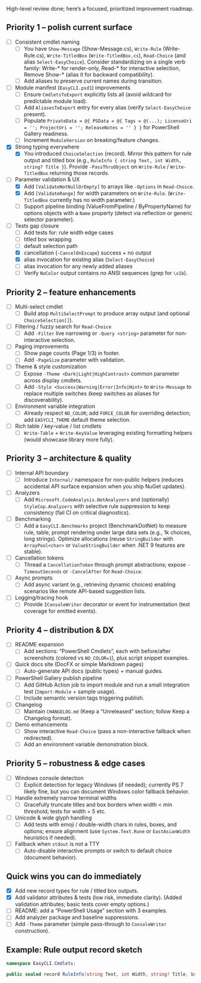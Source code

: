 High-level review done; here’s a focused, prioritized improvement roadmap.

## Priority 1 – polish current surface

- [ ] Consistent cmdlet naming  
  - [ ] You have `Show-Message` (Show-Message.cs), `Write-Rule` (Write-Rule.cs), `Write-TitledBox` (`Write-TitledBox.cs`), `Read-Choice` (and alias `Select-EasyChoice`). Consider standardizing on a single verb family: Write-* for render-only, Read-* for interactive selection, Remove Show-* (alias it for backward compatibility).  
  - [ ] Add aliases to preserve current names during transition.

- [ ] Module manifest (`EasyCLI.psd1`) improvements  
  - [ ] Ensure `CmdletsToExport` explicitly lists all (avoid wildcard for predictable module load).  
  - [ ] Add `AliasesToExport` entry for every alias (verify `Select-EasyChoice` present).  
  - [ ] Populate `PrivateData = @{ PSData = @{ Tags = @(...); LicenseUri = ''; ProjectUri = ''; ReleaseNotes = '' } }` for PowerShell Gallery readiness.  
  - [ ] Increment `ModuleVersion` on breaking/feature changes.

- [x] Strong typing everywhere  
  - [x] You introduced `ChoiceSelection` (record). Mirror this pattern for rule output and titled box (e.g., `RuleInfo { string Text, int Width, string? Title }`). Provide `-PassThruObject` on `Write-Rule` / `Write-TitledBox` returning those records.

- [ ] Parameter validation & UX  
  - [x] Add `[ValidateNotNullOrEmpty]` to arrays like `-Options` in `Read-Choice`.  
  - [x] Add `[ValidateRange]` for width parameters on `Write-Rule`. (`Write-TitledBox` currently has no width parameter.)  
  - [ ] Support pipeline binding (ValueFromPipeline / ByPropertyName) for options objects with a `Name` property (detect via reflection or generic selector parameter).

- [ ] Tests gap closure  
  - [ ] Add tests for: rule width edge cases  
  - [ ] titled box wrapping  
  - [ ] default selection path  
  - [x] cancellation (`-CancelOnEscape`) success + no output  
  - [x] alias invocation for existing alias (`Select-EasyChoice`)  
  - [ ] alias invocation for any newly added aliases  
  - [ ] Verify `NoColor` output contains no ANSI sequences (grep for `\x1b`).

## Priority 2 – feature enhancements

- [ ] Multi-select cmdlet  
  - [ ] Build atop `MultiSelectPrompt` to produce array output (and optional `ChoiceSelection[]`).

- [ ] Filtering / fuzzy search for `Read-Choice`  
  - [ ] Add `-Filter` live narrowing or `-Query <string>` parameter for non-interactive selection.

- [ ] Paging improvements  
  - [ ] Show page counts (Page 1/3) in footer.  
  - [ ] Add `-PageSize` parameter with validation.

- [ ] Theme & style customization  
  - [ ] Expose `-Theme <Dark|Light|HighContrast>` common parameter across display cmdlets.  
  - [ ] Add `-Style <Success|Warning|Error|Info|Hint>` to `Write-Message` to replace multiple switches (keep switches as aliases for discoverability).

- [ ] Environment variable integration  
  - [ ] Already respect `NO_COLOR`; add `FORCE_COLOR` for overriding detection; add `EASYCLI_THEME` default theme selection.

- [ ] Rich table / key-value / list cmdlets  
  - [ ] `Write-Table` + `Write-KeyValue` leveraging existing formatting helpers (would showcase library more fully).

## Priority 3 – architecture & quality

- [ ] Internal API boundary  
  - [ ] Introduce `Internal/` namespace for non-public helpers (reduces accidental API surface expansion when you ship NuGet updates).

- [ ] Analyzers  
  - [ ] Add `Microsoft.CodeAnalysis.NetAnalyzers` and (optionally) `StyleCop.Analyzers` with selective rule suppression to keep consistency (fail CI on critical diagnostics).  

- [ ] Benchmarking  
  - [ ] Add a `EasyCLI.Benchmarks` project (BenchmarkDotNet) to measure rule, table, prompt rendering under large data sets (e.g., 1k choices, long strings). Optimize allocations (reuse `StringBuilder` with `ArrayPool<char>` or `ValueStringBuilder` when .NET 9 features are stable).

- [ ] Cancellation tokens  
  - [ ] Thread a `CancellationToken` through prompt abstractions; expose `-TimeoutSeconds` or `-CancelAfter` for `Read-Choice`.

- [ ] Async prompts  
  - [ ] Add async variant (e.g., retrieving dynamic choices) enabling scenarios like remote API-based suggestion lists.

- [ ] Logging/tracing hook  
  - [ ] Provide `IConsoleWriter` decorator or event for instrumentation (test coverage for emitted events).

## Priority 4 – distribution & DX

- [ ] README expansion  
  - [ ] Add sections: “PowerShell Cmdlets”, each with before/after screenshots (colored vs `NO_COLOR=1`), plus script snippet examples.

- [ ] Quick docs site (DocFX or simple Markdown pages)  
  - [ ] Auto-generate API docs (public types) + manual guides.

- [ ] PowerShell Gallery publish pipeline  
  - [ ] Add GitHub Action job to import module and run a small integration test (`Import-Module` + sample usage).  
  - [ ] Include semantic version tags triggering publish.

- [ ] Changelog  
  - [ ] Maintain `CHANGELOG.md` (Keep a “Unreleased” section; follow Keep a Changelog format).

- [ ] Demo enhancements  
  - [ ] Show interactive `Read-Choice` (pass a non-interactive fallback when redirected).  
  - [ ] Add an environment variable demonstration block.

## Priority 5 – robustness & edge cases

- [ ] Windows console detection  
  - [ ] Explicit detection for legacy Windows (if needed); currently PS 7 likely fine, but you can document Windows color fallback behavior.

- [ ] Handle extremely narrow terminal widths  
  - [ ] Gracefully truncate titles and box borders when width < min threshold; tests for width = 5 etc.

- [ ] Unicode & wide glyph handling  
  - [ ] Add tests with emoji / double-width chars in rules, boxes, and options; ensure alignment (use `System.Text.Rune` or `EastAsianWidth` heuristics if needed).

- [ ] Fallback when `stdout` is not a TTY  
  - [ ] Auto-disable interactive prompts or switch to default choice (document behavior).

## Quick wins you can do immediately

- [x] Add new record types for rule / titled box outputs.
- [x] Add validator attributes & tests (low risk, immediate clarity). (Added validation attributes; basic tests cover empty options.)
- [ ] README: add a “PowerShell Usage” section with 3 examples.
- [ ] Add analyzer package and baseline suppressions.
- [ ] Add `-Theme` parameter (simple pass-through to `ConsoleWriter` construction).

## Example: Rule output record sketch

````csharp
namespace EasyCLI.Cmdlets;

public sealed record RuleInfo(string Text, int Width, string? Title, bool Centered, char Char);